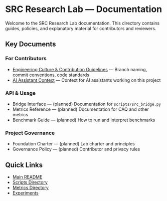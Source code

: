 # SRC Research Lab — Documentation

Welcome to the SRC Research Lab documentation. This directory contains guides, policies, and explanatory material for contributors and reviewers.

## Key Documents

### For Contributors
- [Engineering Culture & Contribution Guidelines](engineeringculture.md) — Branch naming, commit conventions, code standards
- [AI Assistant Context](../.claude.md) — Context for AI assistants working on this project

### API & Usage
- Bridge Interface — (planned) Documentation for `scripts/src_bridge.py`
- Metrics Reference — (planned) Documentation for CAQ and other metrics
- Benchmark Guide — (planned) How to run and interpret benchmarks

### Project Governance
- Foundation Charter — (planned) Lab charter and principles
- Governance Policy — (planned) Contributor and privacy rules

## Quick Links

- [Main README](../README.md)
- [Scripts Directory](../scripts/)
- [Metrics Directory](../metrics/)
- [Experiments](../experiments/)
